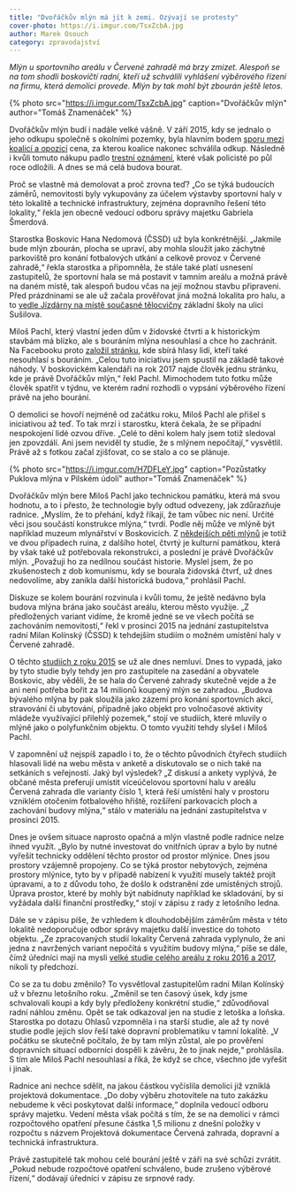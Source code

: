 ```yaml
---
title: "Dvořáčkův mlýn má jít k zemi. Ozývají se protesty"
cover-photo: https://i.imgur.com/TsxZcbA.jpg
author: Marek Osouch
category: zpravodajství
---
```


*Mlýn u sportovního areálu v Červené zahradě má brzy zmizet. Alespoň se na tom shodli boskovičtí radní, kteří už schválili vyhlášení výběrového řízení na firmu, která demolici provede. Mlýn by tak mohl být zbourán ještě letos.*

{% photo src="https://i.imgur.com/TsxZcbA.jpg" caption="Dvořáčkův mlýn" author="Tomáš Znamenáček" %}

Dvořáčkův mlýn budí i nadále velké vášně. V září 2015, kdy se jednalo o jeho odkupu společně s okolními pozemky, byla hlavním bodem [sporu mezi koalicí a opozicí](http://www.ohlasy.info/clanky/2015/10/dvorackuv-mlyn.html) cena, za kterou koalice nakonec schválila odkup. Následně i kvůli tomuto nákupu padlo [trestní oznámení](http://www.ohlasy.info/clanky/2016/01/cervenka-trestni-oznameni.html), které však policisté po půl roce odložili. A dnes se má celá budova bourat.

Proč se vlastně má demolovat a proč zrovna teď? „Co se týká budoucích záměrů, nemovitosti byly vykupovány za účelem výstavby sportovní haly v této lokalitě a technické infrastruktury, zejména dopravního řešení této lokality,“ řekla jen obecně vedoucí odboru správy majetku Gabriela Šmerdová.

Starostka Boskovic Hana Nedomová (ČSSD) už byla konkrétnější. „Jakmile bude mlýn zbourán, plocha se upraví, aby mohla sloužit jako záchytné parkoviště pro konání fotbalových utkání a celkově provoz v Červené zahradě,“ řekla starostka a připomněla, že stále také platí usnesení zastupitelů, že sportovní hala se má postavit v tamním areálu a možná právě na daném místě, tak alespoň budou včas na její možnou stavbu připraveni. Před prázdninami se ale už začala prověřovat jiná možná lokalita pro halu, a to [vedle Jízdárny na místě současné tělocvičny](http://www.ohlasy.info/clanky/2017/05/hala-susilova.html) základní školy na ulici Sušilova.

Miloš Pachl, který vlastní jeden dům v židovské čtvrti a k historickým stavbám má blízko, ale s bouráním mlýna nesouhlasí a chce ho zachránit. Na Facebooku proto [založil stránku](https://www.facebook.com/346915795733255/), kde sbírá hlasy lidí, kteří také nesouhlasí s bouráním. „Celou tuto iniciativu jsem spustil na základě takové náhody. V boskovickém kalendáři na rok 2017 najde člověk jednu stránku, kde je právě Dvořáčkův mlýn,“ řekl Pachl. Mimochodem tuto fotku může člověk spatřit v týdnu, ve kterém radní rozhodli o vypsání výběrového řízení právě na jeho bourání.

O demolici se hovoří nejméně od začátku roku, Miloš Pachl ale přišel s iniciativou až teď. To tak mrzí i starostku, která čekala, že se případní nespokojení lidé ozvou dříve. „Celé to dění kolem haly jsem totiž sledoval jen zpovzdálí. Ani jsem neviděl ty studie, že s mlýnem nepočítají,“ vysvětlil. Právě až s fotkou začal zjišťovat, co se stalo a co se plánuje.

{% photo src="https://i.imgur.com/H7DFLeY.jpg" caption="Pozůstatky Puklova mlýna v Pilském údolí" author="Tomáš Znamenáček" %}

Dvořáčkův mlýn bere Miloš Pachl jako technickou památku, která má svou hodnotu, a to i přesto, že technologie byly odtud odvezeny, jak zdůrazňuje radnice. „Myslím, že to přehání, když říkají, že tam vůbec nic není. Určité věci jsou součástí konstrukce mlýna,“ tvrdí. Podle něj může ve mlýně být například muzeum mlynářství v Boskovicích. Z [někdejších pěti mlýnů](http://www.ohlasy.info/clanky/2016/03/mlyny.html) je totiž ve dvou případech ruina, z dalšího hotel, čtvrtý je kulturní památkou, která by však také už potřebovala rekonstrukci, a poslední je právě Dvořáčkův mlýn. „Považuji ho za nedílnou součást historie. Myslel jsem, že po zkušenostech z dob komunismu, kdy se bourala židovská čtvrť, už dnes nedovolíme, aby zanikla další historická budova,“ prohlásil Pachl.

Diskuze se kolem bourání rozvinula i kvůli tomu, že ještě nedávno byla budova mlýna brána jako součást areálu, kterou město využije. „Z předložených variant vidíme, že kromě jedné se ve všech počítá se zachováním nemovitostí,“ řekl v prosinci 2015 na jednání zastupitelstva radní Milan Kolínský (ČSSD) k tehdejším studiím o možném umístění haly v Červené zahradě.

O těchto [studiích z roku 2015](http://www.ohlasy.info/clanky/2015/11/varianty-haly.html) se už ale dnes nemluví. Dnes to vypadá, jako by tyto studie byly tehdy jen pro zastupitele na zasedání a obyvatele Boskovic, aby věděli, že se hala do Červené zahrady skutečně vejde a že ani není potřeba bořit za 14 milionů koupený mlýn se zahradou. „Budova bývalého mlýna by pak sloužila jako zázemí pro konání sportovních akcí, stravování či ubytování, případně jako objekt pro volnočasové aktivity mládeže využívající přilehlý pozemek,“ stojí ve studiích, které mluvily o mlýně jako o polyfunkčním objektu. O tomto využití tehdy slyšel i Miloš Pachl.

V zapomnění už nejspíš zapadlo i to, že o těchto původních čtyřech studiích hlasovali lidé na webu města v anketě a diskutovalo se o nich také na setkáních s veřejností. Jaký byl výsledek? „Z diskusí a ankety vyplývá, že občané města preferují umístit víceúčelovou sportovní halu v areálu Červená zahrada dle varianty číslo 1, která řeší umístění haly v prostoru vzniklém otočením fotbalového hřiště, rozšíření parkovacích ploch a zachování budovy mlýna,“ stálo v materiálu na jednání zastupitelstva v prosinci 2015.

Dnes je ovšem situace naprosto opačná a mlýn vlastně podle radnice nelze ihned využít. „Bylo by nutné investovat do vnitřních úprav a bylo by nutné vyřešit technicky oddělení těchto prostor od prostor mlýnice. Dnes jsou prostory vzájemně propojeny. Co se týká prostor nebytových, zejména prostory mlýnice, tyto by v případě nabízení k využití musely taktéž projít úpravami, a to z důvodu toho, že došlo k odstranění zde umístěných strojů. Úprava prostor, které by mohly být nabídnuty například ke skladování, by si vyžádala další finanční prostředky,“ stojí v zápisu z rady z letošního ledna.

Dále se v zápisu píše, že vzhledem k dlouhodobějším záměrům města v této lokalitě nedoporučuje odbor správy majetku další investice do tohoto objektu. „Ze zpracovaných studií lokality Červená zahrada vyplynulo, že ani jedna z navržených variant nepočítá s využitím budovy mlýna,“ píše se dále, čímž úředníci mají na mysli [velké studie celého areálu z roku 2016 a 2017](http://www.ohlasy.info/clanky/2016/11/cervenka-studie.html), nikoli ty předchozí. 

Co se za tu dobu změnilo? To vysvětloval zastupitelům radní Milan Kolínský už v březnu letošního roku. „Změnil se ten časový úsek, kdy jsme schvalovali koupi a kdy byly předloženy konkrétní studie,“ zdůvodňoval radní náhlou změnu. Opět se tak odkazoval jen na studie z letoška a loňska. Starostka po dotazu Ohlasů vzpomněla i na starší studie, ale až ty nové studie podle jejích slov řeší také dopravní problematiku v tamní lokalitě. „V počátku se skutečně počítalo, že by tam mlýn zůstal, ale po prověření dopravních situací odborníci dospěli k závěru, že to jinak nejde,“ prohlásila. S tím ale Miloš Pachl nesouhlasí a říká, že když se chce, všechno jde vyřešit i jinak.

Radnice ani nechce sdělit, na jakou částkou vyčíslila demolici již vzniklá projektová dokumentace. „Do doby výběru zhotovitele na tuto zakázku nebudeme k věci poskytovat další informace,“ doplnila vedoucí odboru správy majetku. Vedení města však počítá s tím, že se na demolici v rámci rozpočtového opatření přesune částka 1,5 milionu z dnešní položky v rozpočtu s názvem Projektová dokumentace Červená zahrada, dopravní a technická infrastruktura.

Právě zastupitelé tak mohou celé bourání ještě v září na své schůzi zvrátit. „Pokud nebude rozpočtové opatření schváleno, bude zrušeno výběrové řízení,“ dodávají úředníci v zápisu ze srpnové rady.